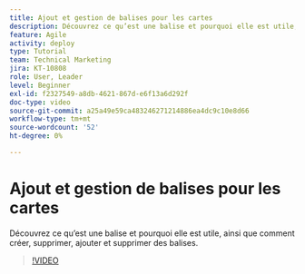 ```yaml
---
title: Ajout et gestion de balises pour les cartes
description: Découvrez ce qu’est une balise et pourquoi elle est utile, ainsi que comment créer, supprimer, ajouter et supprimer des balises.
feature: Agile
activity: deploy
type: Tutorial
team: Technical Marketing
jira: KT-10808
role: User, Leader
level: Beginner
exl-id: f2327549-a8db-4621-867d-e6f13a6d292f
doc-type: video
source-git-commit: a25a49e59ca483246271214886ea4dc9c10e8d66
workflow-type: tm+mt
source-wordcount: '52'
ht-degree: 0%

---
```


# Ajout et gestion de balises pour les cartes

Découvrez ce qu’est une balise et pourquoi elle est utile, ainsi que comment créer, supprimer, ajouter et supprimer des balises.

>[!VIDEO](https://video.tv.adobe.com/v/346807)
